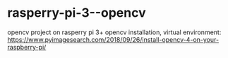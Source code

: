 # rasperry-pi-3--opencv
opencv project on rasperry pi 3+
opencv installation, virtual environment: https://www.pyimagesearch.com/2018/09/26/install-opencv-4-on-your-raspberry-pi/
